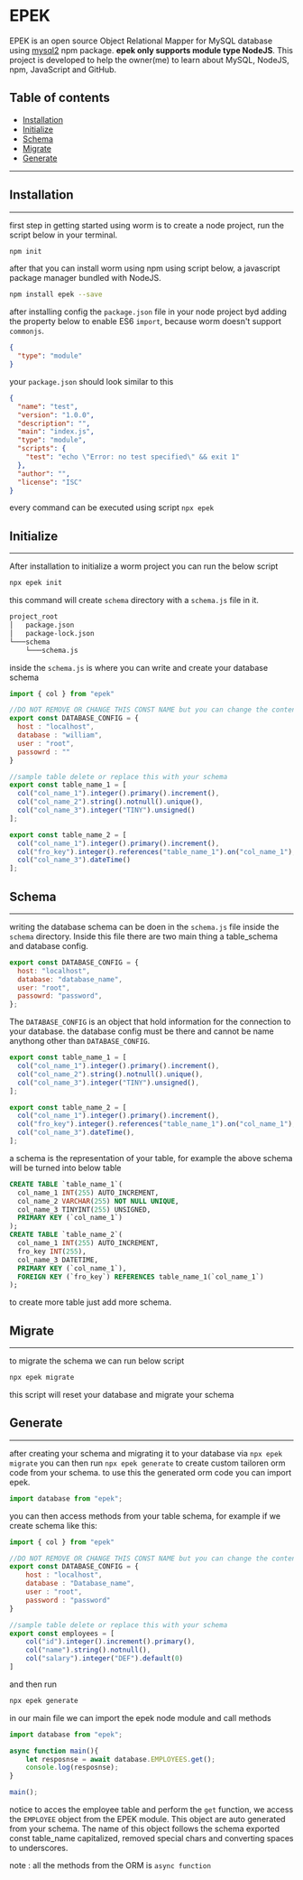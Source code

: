 # **EPEK**

EPEK is an open source Object Relational Mapper for MySQL database using [mysql2](https://github.com/sidorares/node-mysql2) npm package. <b>epek only supports module type NodeJS</b>. This project is developed to help the owner(me) to learn about MySQL, NodeJS, npm, JavaScript and GitHub.

## Table of contents

- [Installation](#Installation)
- [Initialize](#Initialize)
- [Schema](#Schema)
- [Migrate](#Migrate)
- [Generate](#Generate)

___

## Installation
___
first step in getting started using worm is to create a node project, run the script below in your terminal.

```bash
npm init
```

after that you can install worm using npm using script below, a javascript package manager bundled with NodeJS.

```bash
npm install epek --save
```

after installing config the `package.json` file in your node project byd adding the property below to enable ES6 `import`, because worm doesn't support `commonjs`.

```json
{
  "type": "module"
}
```

your `package.json` should look similar to this

```json
{
  "name": "test",
  "version": "1.0.0",
  "description": "",
  "main": "index.js",
  "type": "module",
  "scripts": {
    "test": "echo \"Error: no test specified\" && exit 1"
  },
  "author": "",
  "license": "ISC"
}
```

every command can be executed using script `npx epek`

## Initialize
___
After installation to initialize a worm project you can run the below script

```bash
npx epek init
```

this command will create `schema` directory with a `schema.js` file in it.

```txt
project_root
│   package.json
│   package-lock.json
└───schema
    └───schema.js
```

inside the `schema.js` is where you can write and create your database schema

```js
import { col } from "epek"

//DO NOT REMOVE OR CHANGE THIS CONST NAME but you can change the content
export const DATABASE_CONFIG = {
  host : "localhost",
  database : "william",
  user : "root",
  passowrd : ""
}

//sample table delete or replace this with your schema
export const table_name_1 = [
  col("col_name_1").integer().primary().increment(),
  col("col_name_2").string().notnull().unique(),
  col("col_name_3").integer("TINY").unsigned()
];

export const table_name_2 = [
  col("col_name_1").integer().primary().increment(),
  col("fro_key").integer().references("table_name_1").on("col_name_1"),
  col("col_name_3").dateTime()
];
```

## Schema
___
writing the database schema can be doen in the `schema.js` file inside the `schema` directory. Inside this file there are two main thing a table_schema and database config.

```js
export const DATABASE_CONFIG = {
  host: "localhost",
  database: "database_name",
  user: "root",
  passowrd: "password",
};
```

The `DATABASE_CONFIG` is an object that hold information for the connection to your database. the database config must be there and cannot be name anythong other than `DATABASE_CONFIG`.

```js
export const table_name_1 = [
  col("col_name_1").integer().primary().increment(),
  col("col_name_2").string().notnull().unique(),
  col("col_name_3").integer("TINY").unsigned(),
];

export const table_name_2 = [
  col("col_name_1").integer().primary().increment(),
  col("fro_key").integer().references("table_name_1").on("col_name_1"),
  col("col_name_3").dateTime(),
];
```

a schema is the representation of your table, for example the above schema will be turned into below table

```sql
CREATE TABLE `table_name_1`(
  col_name_1 INT(255) AUTO_INCREMENT,     
  col_name_2 VARCHAR(255) NOT NULL UNIQUE,
  col_name_3 TINYINT(255) UNSIGNED,       
  PRIMARY KEY (`col_name_1`)
);
CREATE TABLE `table_name_2`(
  col_name_1 INT(255) AUTO_INCREMENT,
  fro_key INT(255),
  col_name_3 DATETIME,
  PRIMARY KEY (`col_name_1`),
  FOREIGN KEY (`fro_key`) REFERENCES table_name_1(`col_name_1`)
);
```

to create more table just add more schema.

## Migrate
___
to migrate the schema we can run below script

```bash
npx epek migrate
```

this script will reset your database and migrate your schema

## Generate
___
after creating your schema and migrating it to your database via `npx epek migrate` you can then run `npx epek generate` to create custom tailoren orm code from your schema. to use this the generated orm code you can import epek.

```js
import database from "epek";
```

you can then access methods from your table schema, for example if we create schema like this:

```js
import { col } from "epek"

//DO NOT REMOVE OR CHANGE THIS CONST NAME but you can change the content
export const DATABASE_CONFIG = {
    host : "localhost",
    database : "Database_name",
    user : "root",
    password : "password"
}

//sample table delete or replace this with your schema
export const employees = [
    col("id").integer().increment().primary(),
    col("name").string().notnull(),
    col("salary").integer("DEF").default(0)
]
```

and then run 

```bash
npx epek generate
```

in our main file we can import the epek node module and call methods

```js
import database from "epek";

async function main(){
    let resposnse = await database.EMPLOYEES.get();
    console.log(resposnse); 
}

main();
```

notice to acces the employee table and perform the `get` function, we access the `EMPLOYEE` object from the EPEK module. This object are auto generated from your schema. The name of this object follows the schema exported const table_name capitalized, removed special chars and converting spaces to underscores.

note : all the methods from the ORM is `async function`
